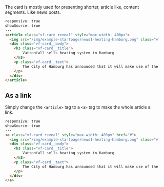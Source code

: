 The card is mostly used for presenting shorter, article like, content segments. Like news posts.

```html
responsive: true
showSource: true
---
<article class="vf-card reveal" style="max-width: 400px">
  <img src="/img/example-startpage/news1-heating-hamburg.png" class="vf-card__img-top" alt="Example image" />
  <div class="vf-card__body">
    <h3 class="vf-card__title">
        Vattenfall sells heating system in Hamburg
    </h3>
    <p class="vf-card__text">
        The City of Hamburg has announced that it will make use of the call option agreed with Vattenfall in 2014 to take over.
    </p>
  </div>
</article>
```

## As a link

Simply change the `<article>` tag to a `<a>` tag to make the whole article a link.

```html
responsive: true
showSource: true
---
<a class="vf-card reveal" style="max-width: 400px" href="#">
  <img src="/img/example-startpage/news1-heating-hamburg.png" class="vf-card__img-top" alt="Example image" />
  <div class="vf-card__body">
    <h3 class="vf-card__title">
        Vattenfall sells heating system in Hamburg
    </h3>
    <p class="vf-card__text">
        The City of Hamburg has announced that it will make use of the call option agreed with Vattenfall in 2014 to take over.
    </p>
  </div>
</a>
```